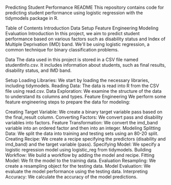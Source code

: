 Predicting Student Performance README
This repository contains code for predicting student performance using logistic regression with the tidymodels package in R.

Table of Contents
Introduction
Data
Setup
Feature Engineering
Modeling
Evaluation
Introduction
In this project, we aim to predict student performance based on various factors such as disability status and Index of Multiple Deprivation (IMD) band. We'll be using logistic regression, a common technique for binary classification problems.

Data
The data used in this project is stored in a CSV file named studentInfo.csv. It includes information about students, such as final results, disability status, and IMD band.

Setup
Loading Libraries: We start by loading the necessary libraries, including tidymodels.
Reading Data: The data is read into R from the CSV file using read.csv.
Data Exploration: We examine the structure of the data to understand its columns and types.
Feature Engineering
We perform some feature engineering steps to prepare the data for modeling:

Creating Target Variable: We create a binary target variable pass based on the final_result column.
Converting Factors: We convert pass and disability variables into factors.
Feature Transformation: We convert the imd_band variable into an ordered factor and then into an integer.
Modeling
Splitting Data: We split the data into training and testing sets using an 80-20 split.
Creating Recipe: We create a recipe specifying the predictors (disability and imd_band) and the target variable (pass).
Specifying Model: We specify a logistic regression model using logistic_reg from tidymodels.
Building Workflow: We build a workflow by adding the model and recipe.
Fitting Model: We fit the model to the training data.
Evaluation
Resampling: We create a resampling object for the testing data.
Model Evaluation: We evaluate the model performance using the testing data.
Interpreting Accuracy: We calculate the accuracy of the model predictions.

